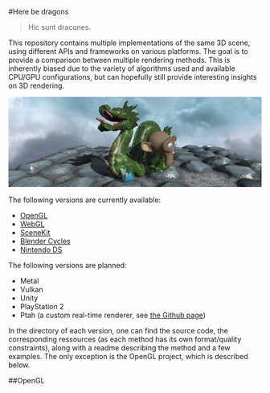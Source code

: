#Here be dragons

> Hic sunt dracones.

This repository contains multiple implementations of the same 3D scene, using different APIs and frameworks on various platforms. The goal is to provide a comparison between multiple rendering methods. This is inherently biased due to the variety of algorithms used and available CPU/GPU configurations, but can hopefully still provide interesting insights on 3D rendering.

![](images/image.png)

The following versions are currently available:

- [OpenGL](https://github.com/kosua20/GL_Template/tree/64652c408afc0d9fa4c9aa563cda09b9f585ecc8) 
- [WebGL](https://github.com/kosua20/herebedragons/tree/master/webgl)
- [SceneKit](https://github.com/kosua20/herebedragons/tree/master/scenekit)
- [Blender Cycles](https://github.com/kosua20/herebedragons/tree/master/cycles)
- [Nintendo DS](https://github.com/kosua20/herebedragons/tree/master/nds)

The following versions are planned:

- Metal
- Vulkan
- Unity
- PlayStation 2
- Ptah (a custom real-time renderer, see [the Github page](https://github.com/kosua20/PtahRenderer/))

In the directory of each version, one can find the source code, the corresponding ressources (as each method has its own format/quality constraints), along with a readme describing the method and a few examples. The only exception is the OpenGL project, which is described below.

##OpenGL